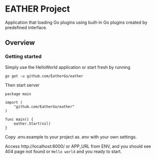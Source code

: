# EATHER Project
Application that loading Go plugins using built-in Go plugins created by predefined interface.  

## Overview

### Getting started 
Simply use the HelloWorld application or start fresh by running

```
go get -u github.com/EatherGo/eather
```

Then start server
```
package main

import (
	"github.com/EatherGo/eather"
)

func main() {
	eather.Start(nil)
}

```

Copy .env.example to your project as .env with your own settings.

Access http://localhost:8000/ or APP_URL from ENV, and you should see 404 page not found or `Hello world` and you ready to start.